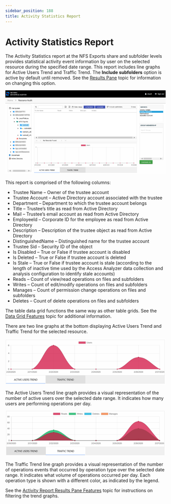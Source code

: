 ```yaml
---
sidebar_position: 188
title: Activity Statistics Report
---
```


# Activity Statistics Report

The Activity Statistics report at the NFS Exports share and subfolder levels provides statistical activity event information by user on the selected resource during the specified date range. This report includes line graphs for Active Users Trend and Traffic Trend. The **Include subfolders** option is active by default until removed. See the [Results Pane](../../Navigate/Overview#Results "Results Pane") topic for information on changing this option.

![Activity Statistics report at the NFS Exports share and subfolder levels](../../../../../../../../static/Content/Resources/Images/Access/InformationCenter/ResourceAudit/FileSystem/NFSActivityStatistics.png "Activity Statistics report at the NFS Exports share and subfolder levels")

This report is comprised of the following columns:

* Trustee Name – Owner of the trustee account
* Trustee Account – Active Directory account associated with the trustee
* Department – Department to which the trustee account belongs
* Title – Trustee’s title as read from Active Directory
* Mail – Trustee’s email account as read from Active Directory
* EmployeeId – Corporate ID for the employee as read from Active Directory
* Description – Description of the trustee object as read from Active Directory
* DistinguishedName – Distinguished name for the trustee account
* Trustee Sid – Security ID of the object
* Is Disabled – True or False if trustee account is disabled
* Is Deleted – True or False if trustee account is deleted
* Is Stale – True or False if trustee account is stale (according to the length of inactive time used by the Access Analyzer data collection and analysis configuration to identify stale accounts)
* Reads – Count of view/read operations on files and subfolders
* Writes – Count of edit/modify operations on files and subfolders
* Manages – Count of permission change operations on files and subfolders
* Deletes – Count of delete operations on files and subfolders

The table data grid functions the same way as other table grids. See the [Data Grid Features](../../../../General/DataGrid "Data Grid Features") topic for additional information.

There are two line graphs at the bottom displaying Active Users Trend and Traffic Trend for the selected resource.

![Active Users Trend line graph](../../../../../../../../static/Content/Resources/Images/Access/InformationCenter/ResourceAudit/FileSystem/ActiveUsersTrendGraph.png "Active Users Trend line graph")

The Active Users Trend line graph provides a visual representation of the number of active users over the selected date range. It indicates how many users are performing operations per day.

![Traffic Trend line graph](../../../../../../../../static/Content/Resources/Images/Access/InformationCenter/ResourceAudit/FileSystem/TrafficTrendGraph.png "Traffic Trend line graph")

The Traffic Trend line graph provides a visual representation of the number of operations events that occurred by operation type over the selected date range. It indicates what volume of operations occurred per day. Each operation type is shown with a different color, as indicated by the legend.

See the [Activity Report Results Pane Features](../../Navigate/Overview#Activity "Activity Report Results Pane Features") topic for instructions on filtering the trend graphs.